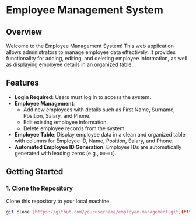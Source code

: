 # Employee Management System

## Overview

Welcome to the Employee Management System! This web application allows administrators to manage employee data effectively. It provides functionality for adding, editing, and deleting employee information, as well as displaying employee details in an organized table.

## Features

- **Login Required**: Users must log in to access the system.
- **Employee Management**:
  - Add new employees with details such as First Name, Surname, Position, Salary, and Phone.
  - Edit existing employee information.
  - Delete employee records from the system.
- **Employee Table**: Display employee data in a clean and organized table with columns for Employee ID, Name, Position, Salary, and Phone.
- **Automated Employee ID Generation**: Employee IDs are automatically generated with leading zeros (e.g., `00001`).

## Getting Started

### 1. Clone the Repository
Clone this repository to your local machine.

```bash
git clone [https://github.com/yourusername/employee-management.git](https://github.com/naluemat/GTJmanagement/)
